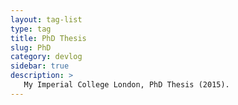 ```yaml
---
layout: tag-list
type: tag
title: PhD Thesis
slug: PhD
category: devlog
sidebar: true
description: >
   My Imperial College London, PhD Thesis (2015).
---
```


